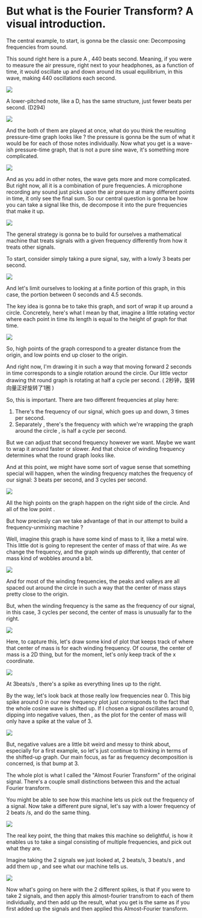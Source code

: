 
# But what is the Fourier Transform? A visual introduction.

The central example, to start, is gonna be the classic one: Decomposing frequencies from sound. 

This sound right here is a pure A , 440 beats second. Meaning, if you were to measure the air pressure, right next to your headphones, as a function of time, it would oscillate up and down around its usual equilibrium, in this wave, making 440 oscillations each second. 

![](../imgs/3b1b_expos_fourier.png)

A lower-pitched note, like a D, has the same structure, just fewer beats per second. (D294)

![](../imgs/3b1b_expos_fourier_1.png)

And the both of them are played at once, what do you think the resulting pressure-time graph looks like ?  the pressure is gonna be the sum of what it would be for each of those notes individually.  Now what you get is a wave-ish pressure-time graph, that is not a pure sine wave, it's something more complicated.

![](../imgs/3b1b_expos_fourier_2.png)

And as you add in other notes, the wave gets more and more complicated. But right now, all it is a combination of pure frequencies.  A microphone recording any sound just picks upon the air presure at many different points in time, it only see the final sum.  So our central question is gonna be how you can take a signal like this, de decompose it into the pure frequencies that make it up.

![](../imgs/3b1b_sound_decompose.png)

The general strategy is gonna be to build for ourselves a mathematical machine that treats signals with a given frequency differently from how it treats other signals. 

To start, consider simply taking a pure signal, say, with a lowly 3 beats per second. 

![](../imgs/3b1b_fourier_200.png)

And let's limit ourselves to looking at a finite portion of this graph, in this case, the portion between 0 seconds and 4.5 seconds.

The key idea is gonna be to take this graph, and sort of wrap it up around a circle. Concretely, here's what I mean by that, imagine a little rotating vector where each point in time its length is equal to the height of graph for that time. 

![](../imgs/3b1b_fourier_201.png)

So, high points of the graph correspond to a greater distance from the origin, and low points end up closer to the origin.

And right now, I'm drawing it in such a way that moving forward 2 seconds in time corresponds to a single rotation around the circle. Our little vector drawing thit round graph is rotating at half a cycle per second. ( 2秒钟，旋转向量正好旋转了1圈 ) 

So, this is important. There are two different frequencies at play here:  

 1. There's the frequency of our signal, which goes up and down, 3 times per second. 
 2. Separately , there's the frequency with which we're wrapping the graph around the circle , is half a cycle per second. 

But we can adjust that second frequency however we want. Maybe we want to wrap it around faster or slower.  And that choice of winding frequency determines what the round graph looks like. 

And at this point, we might have some sort of vague sense that something special will happen, when the winding frequency matches the frequency of our signal: 3 beats per second,  and  3 cycles per second. 

![](../imgs/3b1b_fourier_202.png)

All the high points on the graph happen on the right side of the circle.  And all of the low point .

But how preciesly can we take advantage of that in our attempt to build a frequency-unmixing machine ?

Well, imagine this graph is have some kind of mass to it, like a metal wire. This little dot is going to represent the center of mass of that wire. As we change the frequency, and the graph winds up differently, that center of mass kind of wobbles around a bit.

![](../imgs/3b1b_fourier_203.png)

And for most of the winding frequencies, the peaks and valleys are all spaced out around the circle in such a way that the center of mass stays pretty close to the origin. 

But, when the winding frequency is the same as the frequency of our signal, in this case, 3 cycles per second, the center of mass is unusually far to the right. 

![](../imgs/3b1b_fourier_204.png)

Here, to capture this, let's draw some kind of plot that keeps track of where that center of mass is for each winding frequency. Of course, the center of mass is a 2D thing, but for the moment, let's only keep track of the x coordinate. 

![](../imgs/3b1b_fourier_205.png)

At 3beats/s , there's a spike as everything lines up to the right. 

By the way, let's look back at those really low frequencies near 0. This big spike around 0 in our new frequency plot just corresponds to the fact that the whole cosine wave is shifted up. If I chosen a signal oscillates around 0, dipping into negative values, then , as the plot for the center of mass will only have a spike at the value of 3. 

![](../imgs/3b1b_fourier_206.png)

But, negative values are a little bit weird and messy to think about, especially for a first example, so let's just continue to thinking in terms of the shifted-up graph. Our main focus, as far as frequency decomposition is concerned,  is that bump at 3. 

The whole plot is what I called the "Almost Fourier Transform" of the original signal.  There's a couple small distinctions between this and the actual Fourier transform. 

You might be able to see how this machine lets us pick out the frequency of a signal.  Now take a different pure signal, let's say with a lower frequency of 2 beats /s, and do the same thing. 

![](../imgs/3b1b_fourier_207.png)

The real key point, the thing that makes this machine so delightful, is how it enables us to take a singal consisting of multiple frequencies, and pick out what they are. 

Imagine taking the 2 signals we just looked at, 2 beats/s, 3 beats/s , and add them up , and see what our machine tells us.

![](../imgs/3b1b_fourier_208.png)

Now what's going on here with the 2 different spikes, is that if you were to take 2 signals, and then apply this almost-fourier transfrom to each of them individually, and then add up the result, what you get is the same as if you first added up the signals and then applied this Almost-Fourier transform.













